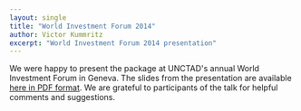 ```yaml
---
layout: single
title: "World Investment Forum 2014"
author: Victor Kummritz
excerpt: "World Investment Forum 2014 presentation"
---
```


We were happy to present the package at UNCTAD's annual World Investment Forum in Geneva. The slides from the presentation are available [here in PDF format](https://github.com/bquast/decompr/blob/gh-pages/_includes/WIF-2014-10-15.pdf?raw=true). We are grateful to participants of the talk for helpful comments and suggestions.
